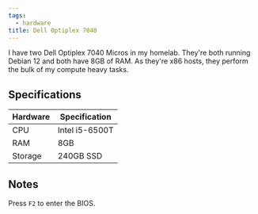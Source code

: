 ```yaml
---
tags:
  - hardware
title: Dell Optiplex 7040
---
```


I have two Dell Optiplex 7040 Micros in my homelab. They're both running Debian 12 and both have 8GB of RAM. As they're x86 hosts, they perform the bulk of my compute heavy tasks.

## Specifications

| Hardware | Specification  |
| -------- | -------------- |
| CPU      | Intel i5-6500T |
| RAM      | 8GB            |
| Storage  | 240GB SSD      |

## Notes

Press `F2` to enter the BIOS.
